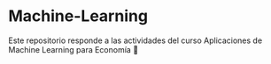 # Machine-Learning
Este repositorio responde a las actividades del curso Aplicaciones de Machine Learning para Economía 🦫
